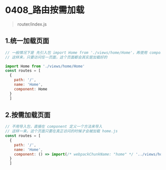 <!--
 * @Author       : your name
 * @Date         : 2021-04-08 21:22:41
 * @LastEditTime : 2021-04-08 21:30:24
 * @LastEditors  : Please set LastEditors
 * @Description  : In User Settings Edit
 * @FilePath     : /jingdong/md/0408_路由按需加载.md
-->

# 0408_路由按需加载

> router/index.js

## 1.统一加载页面
```js
// 一般情况下是 先引入包 import Home from './views/home/Home'，再使用 component: Home
// 这样来，只要访问任一页面，这个页面都会其实是加载好的

import Home from './views/home/Home'
const routes = [
  {
    path: '/',
    name: 'Home',
    component: Home
  }
  ]
```

## 2.按需加载页面
```js
// 不用导入包，直接在 component 定义一个方法来导入
// 这样一来，这个页面只要在真正访问的时候才会被加载 home.js
const routes = [
  {
    path: '/',
    name: 'Home',
    component: () => import(/* webpackChunkName: "home" */ '../views/home/Home')
  }
  ]
```
